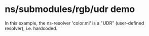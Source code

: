 # ns/submodules/rgb/udr demo

In this example, the ns-resolver 'color.ml' is a "UDR" (user-defined resolver), i.e. hardcoded.
